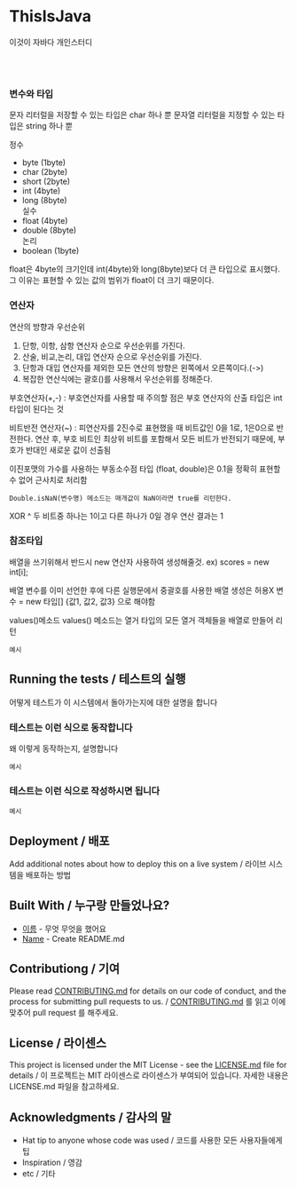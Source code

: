 # ThisIsJava
이것이 자바다 개인스터디

<br><br>
### 변수와 타입
문자 리터럴을 저장할 수 있는 타입은 char 하나 뿐
문자열 리터럴을 지정할 수 있는 타입은 string 하나 뿐

정수 
- byte (1byte)
- char (2byte)
- short (2byte)
- int (4byte)
- long (8byte)
<br>실수
- float (4byte)
- double (8byte)
<br>논리
- boolean (1byte)

float은 4byte의 크기인데 int(4byte)와 long(8byte)보다 더 큰 타입으로 표시했다.
그 이유는 표현할 수 있는 값의 범위가 float이 더 크기 때문이다.

### 연산자
연산의 방향과 우선순위
1. 단항, 이항, 삼항 연산자 순으로 우선순위를 가진다.
2. 산술, 비교,논리, 대입 연산자 순으로 우선순위를 가진다.
3. 단항과 대입 연산자를 제외한 모든 연산의 방향은 왼쪽에서 오른쪽이다.(->)
4. 복잡한 연산식에는 괄호()를 사용해서 우선순위를 정해준다.

부호연산자(+,-) : 부호연산자를 사용할 때 주의할 점은 부호 연산자의 산출 타입은 int 타입이 된다는 것

비트반전 연산자(~) : 피연산자를 2진수로 표현했을 때 비트값인 0을 1로, 1은0으로 반전한다.
연산 후, 부호 비트인 최상위 비트를 포함해서 모든 비트가 반전되기 때문에, 부호가 반대인 새로운 값이 선출됨

이진포맷의 가수를 사용하는 부동소수점 타입 (float, double)은 0.1을 정확히 표현할 수 없어 근사치로 처리함
```
Double.isNaN(변수명) 메소드는 매개값이 NaN이라면 true를 리턴한다.
```
XOR ^
두 비트중 하나는 1이고 다른 하나가 0일 경우 연산 결과는 1


### 참조타입

배열을 쓰기위해서 반드시 new 연산자 사용하여 생성해줄것.
ex) scores = new int[i];

배열 변수를 이미 선언한 후에 다른 실행문에서 중괄호를 사용한 배열 생성은 허용X
변수 = new 타입[] {값1, 값2, 값3} 으로 해야함

values()메소드
values() 메소드는 열거 타입의 모든 열거 객체들을 배열로 만들어 리턴

```
예시
```

## Running the tests / 테스트의 실행

어떻게 테스트가 이 시스템에서 돌아가는지에 대한 설명을 합니다

### 테스트는 이런 식으로 동작합니다

왜 이렇게 동작하는지, 설명합니다

```
예시
```

### 테스트는 이런 식으로 작성하시면 됩니다

```
예시
```

## Deployment / 배포

Add additional notes about how to deploy this on a live system / 라이브 시스템을 배포하는 방법

## Built With / 누구랑 만들었나요?

* [이름](링크) - 무엇 무엇을 했어요
* [Name](Link) - Create README.md

## Contributiong / 기여

Please read [CONTRIBUTING.md](https://gist.github.com/PurpleBooth/b24679402957c63ec426) for details on our code of conduct, and the process for submitting pull requests to us. / [CONTRIBUTING.md](https://gist.github.com/PurpleBooth/b24679402957c63ec426) 를 읽고 이에 맞추어 pull request 를 해주세요.

## License / 라이센스

This project is licensed under the MIT License - see the [LICENSE.md](https://gist.github.com/PurpleBooth/LICENSE.md) file for details / 이 프로젝트는 MIT 라이센스로 라이센스가 부여되어 있습니다. 자세한 내용은 LICENSE.md 파일을 참고하세요.

## Acknowledgments / 감사의 말

* Hat tip to anyone whose code was used / 코드를 사용한 모든 사용자들에게 팁
* Inspiration / 영감
* etc / 기타
